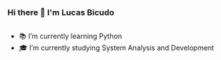 ### Hi there 👋 I'm Lucas Bicudo
##
- 📚 I’m currently learning Python
- 🎓 I’m currently studying System Analysis and Development

